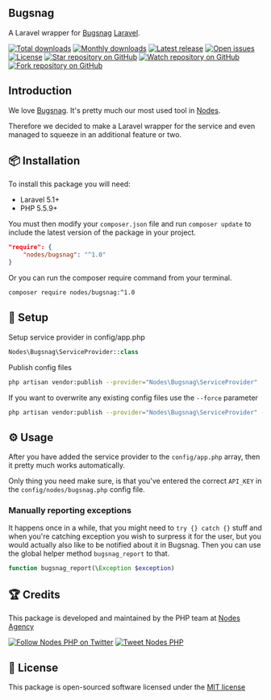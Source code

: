 ## Bugsnag

A Laravel wrapper for [Bugsnag](http://bugsnag.com) [Laravel](http://laravel.com/docs).

[![Total downloads](https://img.shields.io/packagist/dt/nodes/bugsnag.svg)](https://packagist.org/packages/nodes/bugsnag)
[![Monthly downloads](https://img.shields.io/packagist/dm/nodes/bugsnag.svg)](https://packagist.org/packages/nodes/bugsnag)
[![Latest release](https://img.shields.io/packagist/v/nodes/bugsnag.svg)](https://packagist.org/packages/nodes/bugsnag)
[![Open issues](https://img.shields.io/github/issues/nodes-php/bugsnag.svg)](https://github.com/nodes-php/bugsnag/issues)
[![License](https://img.shields.io/packagist/l/nodes/bugsnag.svg)](https://packagist.org/packages/nodes/bugsnag)
[![Star repository on GitHub](https://img.shields.io/github/stars/nodes-php/bugsnag.svg?style=social&label=Star)](https://github.com/nodes-php/bugsnag/stargazers)
[![Watch repository on GitHub](https://img.shields.io/github/watchers/nodes-php/bugsnag.svg?style=social&label=Watch)](https://github.com/nodes-php/bugsnag/watchers)
[![Fork repository on GitHub](https://img.shields.io/github/forks/nodes-php/bugsnag.svg?style=social&label=Fork)](https://github.com/nodes-php/bugsnag/network)

## Introduction

We love [Bugsnag](http://bugsnag.com). It's pretty much our most used tool in [Nodes](http://nodesagency.com).

Therefore we decided to make a Laravel wrapper for the service and even managed to squeeze in an additional feature or two.

## 📦 Installation

To install this package you will need:

* Laravel 5.1+
* PHP 5.5.9+

You must then modify your `composer.json` file and run `composer update` to include the latest version of the package in your project.

```json
"require": {
    "nodes/bugsnag": "^1.0"
}
```

Or you can run the composer require command from your terminal.

```bash
composer require nodes/bugsnag:^1.0
```

## 🔧 Setup

Setup service provider in config/app.php

```php
Nodes\Bugsnag\ServiceProvider::class
```

Publish config files

```bash
php artisan vendor:publish --provider="Nodes\Bugsnag\ServiceProvider"
```

If you want to overwrite any existing config files use the `--force` parameter

```bash
php artisan vendor:publish --provider="Nodes\Bugsnag\ServiceProvider" --force
```

## ⚙ Usage

After you have added the service provider to the `config/app.php` array, then it pretty much works automatically.

Only thing you need make sure, is that you've entered the correct `API_KEY` in the `config/nodes/bugsnag.php` config file.

### Manually reporting exceptions

It happens once in a while, that you might need to `try {} catch {}` stuff and when you're catching exception you wish to surpress it for the user,
but you would actually also like to be notified about it in Bugsnag. Then you can use the global helper method `bugsnag_report` to that.

```php
function bugsnag_report(\Exception $exception)
```

## 🏆 Credits

This package is developed and maintained by the PHP team at [Nodes Agency](http://nodesagency.com)

[![Follow Nodes PHP on Twitter](https://img.shields.io/twitter/follow/nodesphp.svg?style=social)](https://twitter.com/nodesphp) [![Tweet Nodes PHP](https://img.shields.io/twitter/url/http/nodesphp.svg?style=social)](https://twitter.com/nodesphp)

## 📄 License

This package is open-sourced software licensed under the [MIT license](http://opensource.org/licenses/MIT)



